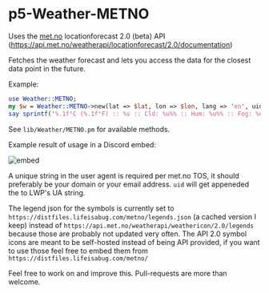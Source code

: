 # p5-Weather-METNO
Uses the [met.no](https://www.met.no/) locationforecast 2.0 (beta) API (https://api.met.no/weatherapi/locationforecast/2.0/documentation)

Fetches the weather forecast and lets you access the data for the closest data point in the future.

Example:
```perl
use Weather::METNO;
my $w = Weather::METNO->new(lat => $lat, lon => $lon, lang => 'en', uid => '<your@email.addr>');
say sprintf('%.1f°C (%.1f°F) :: %s :: Cld: %u%% :: Hum: %u%% :: Fog: %u%% :: UV: %.1f :: Wnd: %s from %s', $w->temp_c, $w->temp_f, $w->symbol_txt, $w->cloudiness, $w->humidity, $w->foginess, $w->uvindex, $w->windspeed_bft_txt, $w->windfrom_dir);
```
See `lib/Weather/METNO.pm` for available methods.

Example result of usage in a Discord embed:

![embed](https://i.imgur.com/Xf56qHF.png "embed")

A unique string in the user agent is required per met.no TOS, it should preferably be your domain or your email address. `uid` will get appeneded the to LWP's UA string.

The legend json for the symbols is currently set to `https://distfiles.lifeisabug.com/metno/legends.json` (a cached version I keep) instead of `https://api.met.no/weatherapi/weathericon/2.0/legends` because those are probably not updated very often. The API 2.0 symbol icons are meant to be self-hosted instead of being API provided, if you want to use those feel free to embed them from `https://distfiles.lifeisabug.com/metno/`

Feel free to work on and improve this. Pull-requests are more than welcome.
